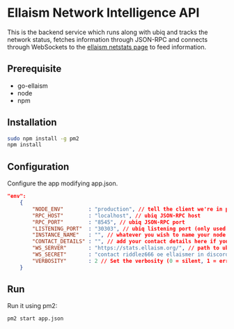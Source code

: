 Ellaism Network Intelligence API
============

This is the backend service which runs along with ubiq and tracks the network status, fetches information through JSON-RPC and connects through WebSockets to the [ellaism netstats page](https://stats.ellaism.org/) to feed information.

## Prerequisite
* go-ellaism
* node
* npm


## Installation
```bash
sudo npm install -g pm2
npm install
```

## Configuration

Configure the app modifying app.json.

```json
"env":
	{
		"NODE_ENV"        : "production", // tell the client we're in production environment
		"RPC_HOST"        : "localhost", // ubiq JSON-RPC host
		"RPC_PORT"        : "8545", // ubiq JSON-RPC port
		"LISTENING_PORT"  : "30303", // ubiq listening port (only used for display)
		"INSTANCE_NAME"   : "", // whatever you wish to name your node
		"CONTACT_DETAILS" : "", // add your contact details here if you wish (email/skype)
		"WS_SERVER"       : "https://stats.ellaism.org/", // path to ubq-netstats WebSockets api server
		"WS_SECRET"       : "contact riddlez666 oe ellaismer in discord", // WebSockets api server secret used for login
		"VERBOSITY"       : 2 // Set the verbosity (0 = silent, 1 = error, warn, 2 = error, warn, info, success, 3 = all logs)
	}
```

## Run

Run it using pm2:

```bash
pm2 start app.json
```
